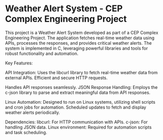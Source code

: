 # Weather Alert System - CEP Complex Engineering Project

This project is a Weather Alert System developed as part of a CEP Complex Engineering Project. The application fetches real-time weather data using APIs, processes the responses, and provides critical weather alerts. The system is implemented in C, leveraging powerful libraries and tools for robust functionality and automation.

Key Features:

API Integration:
    Uses the libcurl library to fetch real-time weather data from external APIs.
    Efficient and secure HTTP requests.
    
Handles API responses seamlessly.
    JSON Response Handling:
    Employs the c-json library to parse and extract meaningful data from API responses.

Linux Automation:
    Designed to run on Linux systems, utilizing shell scripts and cron jobs for automation.
    Scheduled updates to fetch and display weather alerts periodically.

Dependencies:
    libcurl: For HTTP communication with APIs.
    c-json: For handling JSON data.
    Linux environment: Required for automation scripts and task scheduling.
